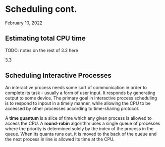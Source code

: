 # Scheduling cont.
February 10, 2022

## Estimating total CPU time

TODO: notes on the rest of 3.2 here

3.3
## Scheduling Interactive Processes
An interactive process needs some sort of communication in order to complete its task - usually a form of user input. It responds by generating output to some device. The primary goal in interactive process scheduling is to respond to inpout in a timely manner, while allowing the CPU to be accessed by other processes according to time-sharing protocol.

A **time quantum** is a slice of time which any given process is allowed to access the CPU. A **round-robin** algorithm uses a single queue of processes where the priority is determined solely by the index of the process in the queue. When its quanta runs out, it is moved to the back of the queue and the next process in line is allowed its time at the CPU.